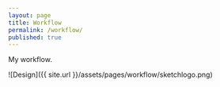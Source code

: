 ```yaml
---
layout: page
title: Workflow
permalink: /workflow/
published: true
---
```




My workflow.

![Design]({{ site.url }}/assets/pages/workflow/sketchlogo.png)
